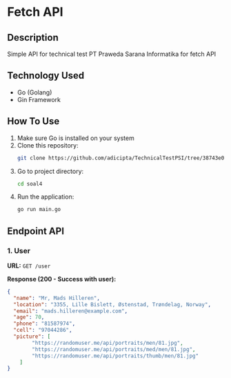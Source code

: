 # Fetch API

## Description
Simple API for technical test PT Praweda Sarana Informatika for fetch API

## Technology Used
- Go (Golang)
- Gin Framework

## How To Use
1. Make sure Go is installed on your system
2. Clone this repository:
   ```sh
   git clone https://github.com/adicipta/TechnicalTestPSI/tree/38743e00d609d7567b194ee79d459ed817d20396/soal4/backend
   ```
3. Go to project directory:
   ```sh
   cd soal4
   ```
4. Run the application:
   ```sh
   go run main.go
   ```

## Endpoint API
### 1. User
**URL:** `GET /user`

**Response (200 - Success with user):**
```json
{
  "name": "Mr, Mads Hilleren",
  "location": "3355, Lille Bislett, Østenstad, Trøndelag, Norway",
  "email": "mads.hilleren@example.com",
  "age": 70,
  "phone": "81587974",
  "cell": "97044286",
  "picture": [
        "https://randomuser.me/api/portraits/men/81.jpg",
        "https://randomuser.me/api/portraits/med/men/81.jpg",
        "https://randomuser.me/api/portraits/thumb/men/81.jpg"
    ]
}
```